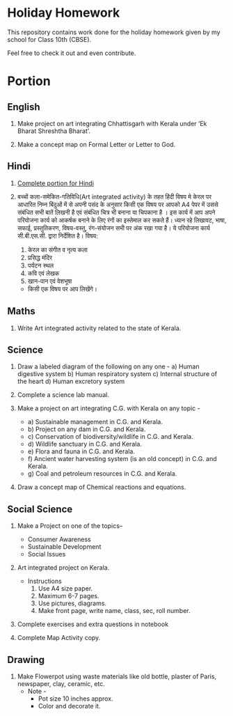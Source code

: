 # Holiday Homework

This repository contains work done for the holiday homework given by my school for Class 10th (CBSE).

Feel free to check it out and even contribute.

# Portion

## English

1. Make project on  art integrating Chhattisgarh with  Kerala under ‘Ek  Bharat Shreshtha  Bharat’.

2. Make a concept map on Formal Letter or Letter to God.

## Hindi

1. [Complete portion for Hindi](/files/hindiPortion.docx)

2. बच्चों कला-समेकित-गतिविधि(Art integrated activity) के तहत हिंदी विषय मे केरल पर आधारित निम्न बिंदुओं में से अपनी पसंद के अनुसार किसी एक विषय पर आपको A4 पेपर में उससे संबंधित सभी बातें लिखनी है एवं संबंधित चित्र भी बनाना या चिपकाना है । इस कार्य में आप अपने परियोजना कार्य को आकर्षक बनाने के लिए रंगों का इस्तेमाल कर सकते हैं। ध्यान रहे लिखावट, भाषा, सफाई, प्रस्तुतिकरण, विषय-वस्तु, रंग-संयोजन सभी पर अंक रखा गया है। ये परियोजना कार्य सी.बी.एस.सी. द्वारा निर्देशित है।
   विषय:
   1. केरल का संगीत व नृत्य कला
   2. प्रसिद्ध मंदिर
   3. पर्यटन स्थल
   4. कवि एवं लेखक
   5. खान-पान एवं वेशभूषा
   - किसी एक विषय पर आप लिखेंगे।

## Maths

1. Write Art integrated activity related to the state of Kerala.

## Science

1. Draw a labeled diagram of the following on any one -
    a) Human digestive system
    b) Human respiratory system
    c) Internal structure of the heart
    d) Human excretory system

2. Complete a science lab  manual.

3. Make a project on art integrating C.G. with Kerala on any topic -
    - a) Sustainable management in C.G. and Kerala.
    - b) Project on any dam in C.G. and Kerala.
    - c) Conservation of biodiversity/wildlife in C.G. and Kerala.
    - d) Wildlife sanctuary in C.G. and Kerala.
    - e) Flora and fauna in C.G. and Kerala.
    - f) Ancient water harvesting system (is an old concept) in C.G. and Kerala.
    - g) Coal and petroleum resources in C.G. and Kerala.

4. Draw a concept map of Chemical reactions and equations.

## Social Science

1. Make a Project on one of the topics– 
	- Consumer Awareness
	- Sustainable Development
	- Social Issues

2. Art integrated project on Kerala.
	- Instructions
		1. Use A4 size paper.
		2. Maximum 6-7 pages.
		3. Use pictures, diagrams.
		4. Make front page, write name, class, sec, roll number.

3. Complete exercises and extra questions in notebook

4. Complete Map Activity  copy.

## Drawing

1. Make Flowerpot using waste materials like old bottle, plaster of Paris, newspaper, clay, ceramic, etc.
	- Note -
		- Pot size 10 inches approx.
		- Color and decorate it.
